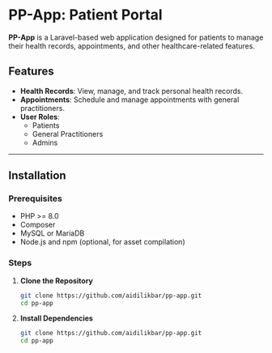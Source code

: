 # PP-App: Patient Portal

**PP-App** is a Laravel-based web application designed for patients to manage their health records, appointments, and other healthcare-related features.

## Features

- **Health Records**: View, manage, and track personal health records.
- **Appointments**: Schedule and manage appointments with general practitioners.
- **User Roles**:
  - Patients
  - General Practitioners
  - Admins

---

## Installation

### Prerequisites
- PHP >= 8.0
- Composer
- MySQL or MariaDB
- Node.js and npm (optional, for asset compilation)

### Steps

1. **Clone the Repository**
   ```bash
   git clone https://github.com/aidilikbar/pp-app.git
   cd pp-app

2. **Install Dependencies**
   ```bash
   git clone https://github.com/aidilikbar/pp-app.git
   cd pp-app